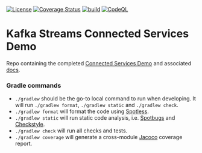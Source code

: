 [![License](https://img.shields.io/badge/License-Apache%202.0-blue.svg)](https://opensource.org/licenses/Apache-2.0)
[![Coverage Status](https://coveralls.io/repos/github/creek-service/ks-connected-services-demo/badge.svg?branch=main)](https://coveralls.io/github/creek-service/ks-connected-services-demo?branch=main)
[![build](https://github.com/creek-service/ks-connected-services-demo/actions/workflows/build.yml/badge.svg)](https://github.com/creek-service/ks-connected-services-demo/actions/workflows/build.yml)
[![CodeQL](https://github.com/creek-service/ks-connected-services-demo/actions/workflows/codeql.yml/badge.svg)](https://github.com/creek-service/ks-connected-services-demo/actions/workflows/codeql.yml)

# Kafka Streams Connected Services Demo

Repo containing the completed [Connected Services Demo](https://www.creekservice.org/ks-connected-services-demo)
and associated [docs](docs/README.md).

### Gradle commands

* `./gradlew` should be the go-to local command to run when developing.
              It will run `./gradlew format`, `./gradlew static` and `./gradlew check`.
* `./gradlew format` will format the code using [Spotless][spotless].
* `./gradlew static` will run static code analysis, i.e. [Spotbugs][spotbugs] and [Checkstyle][checkstyle].
* `./gradlew check` will run all checks and tests.
* `./gradlew coverage` will generate a cross-module [Jacoco][jacoco] coverage report.

[spotless]: https://github.com/diffplug/spotless
[spotbugs]: https://spotbugs.github.io/
[checkstyle]: https://checkstyle.sourceforge.io/
[jacoco]: https://www.jacoco.org/jacoco/trunk/doc/

